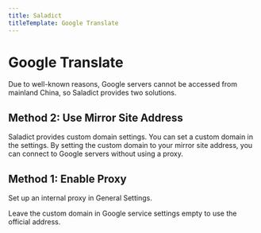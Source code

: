 ```yaml
---
title: Saladict
titleTemplate: Google Translate
---
```


# Google Translate

Due to well-known reasons, Google servers cannot be accessed from mainland China, so Saladict provides two solutions.

## Method 2: Use Mirror Site Address

Saladict provides custom domain settings. You can set a custom domain in the settings. By setting the custom domain to your mirror site address, you can connect to Google servers without using a proxy.

## Method 1: Enable Proxy

Set up an internal proxy in General Settings.

Leave the custom domain in Google service settings empty to use the official address.
